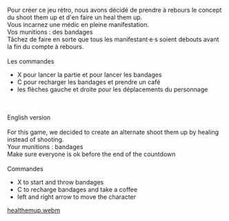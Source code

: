 Pour créer ce jeu rétro, nous avons décidé de prendre à rebours le concept du shoot them up et d'en faire un heal them up.<br />
Vous incarnez une médic en pleine manifestation.<br />
Vos munitions : des bandages <br />
Tâchez de faire en sorte que tous les manifestant·e·s soient debouts avant la fin du compte à rebours. <br />
<br />
Les commandes <br />

- X pour lancer la partie et pour lancer les bandages
- C pour recharger les bandages et prendre un café
- les flèches gauche et droite pour les déplacements du personnage
<br />
<br />  
English version <br />
<br />
For this game, we decided to create an alternate shoot them up by healing instead of shooting.<br />
Your munitions : bandages <br />
Make sure everyone is ok before the end of the countdown <br />
<br />
Commandes <br />

- X to start and throw bandages <br />
- C to recharge bandages and take a coffee <br />
- left and right arrow to move the character <br />

[healthemup.webm](https://github.com/user-attachments/assets/c461233c-86d1-4266-9cf9-5a1a1e63fe4d)
